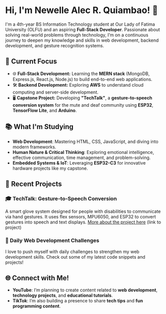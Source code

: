 # Hi, I'm Newelle Alec R. Quiambao! 👋

I'm a 4th-year BS Information Technology student at Our Lady of Fatima University (OLFU) and an aspiring **Full-Stack Developer**. Passionate about solving real-world problems through technology, I’m on a continuous journey to deepen my knowledge and skills in web development, backend development, and gesture recognition systems.

## 🚀 Current Focus
- 🌐 **Full-Stack Development:** Learning the **MERN stack** (MongoDB, Express.js, React.js, Node.js) to build end-to-end web applications.
- 🛠 **Backend Development:** Exploring **AWS** to understand cloud computing and server-side development.
- 🖥 **Capstone Project:** Developing **"TechTalk"**, a **gesture-to-speech conversion system** for the mute and deaf community using **ESP32**, **TensorFlow Lite**, and **Arduino**.
  
## 📚 What I'm Studying
- **Web Development**: Mastering HTML, CSS, JavaScript, and diving into modern frameworks.
- **Human Nature & Critical Thinking**: Exploring emotional intelligence, effective communication, time management, and problem-solving.
- **Embedded Systems & IoT**: Leveraging **ESP32-C3** for innovative hardware projects like my capstone.

## 📝 Recent Projects
### 🎓 **TechTalk: Gesture-to-Speech Conversion**
A smart glove system designed for people with disabilities to communicate via hand gestures. It uses flex sensors, MPU6050, and ESP32 to convert gestures into speech and text displays. [More about the project here](#) (link to project)

### 🌟 **Daily Web Development Challenges**
I love to push myself with daily challenges to strengthen my web development skills. Check out some of my latest code snippets and projects! 

## 🌐 Connect with Me!
- **YouTube**: I’m planning to create content related to **web development**, **technology projects**, and **educational tutorials**.
- **TikTok**: I’m also building a presence to share **tech tips** and **fun programming content**.

